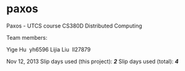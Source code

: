 paxos
=====

Paxos - UTCS course CS380D Distributed Computing


Team members:

Yige Hu ­ yh6596
Lijia Liu ­ ll27879

Nov 12, 2013
Slip days used (this project): ___2___ Slip days used (total): ___4___

